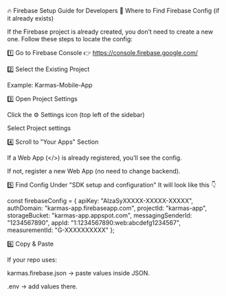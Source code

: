 
🔥 Firebase Setup Guide for Developers
📍 Where to Find Firebase Config (if it already exists)

If the Firebase project is already created, you don’t need to create a new one.
Follow these steps to locate the config:

1️⃣ Go to Firebase Console
👉 https://console.firebase.google.com/

2️⃣ Select the Existing Project

Example: Karmas-Mobile-App

3️⃣ Open Project Settings

Click the ⚙️ Settings icon (top left of the sidebar)

Select Project settings

4️⃣ Scroll to "Your Apps" Section

If a Web App (</>) is already registered, you’ll see the config.

If not, register a new Web App (no need to change backend).

5️⃣ Find Config Under "SDK setup and configuration"
It will look like this 👇

const firebaseConfig = {
  apiKey: "AIzaSyXXXXX-XXXXX-XXXXX",
  authDomain: "karmas-app.firebaseapp.com",
  projectId: "karmas-app",
  storageBucket: "karmas-app.appspot.com",
  messagingSenderId: "1234567890",
  appId: "1:1234567890:web:abcdefg1234567",
  measurementId: "G-XXXXXXXXXX"
};


6️⃣ Copy & Paste

If your repo uses:

karmas.firebase.json → paste values inside JSON.

.env → add values there.

